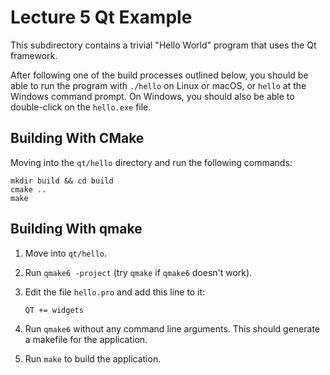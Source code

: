 # Lecture 5 Qt Example

This subdirectory contains a trivial "Hello World" program that uses
the Qt framework.

After following one of the build processes outlined below, you should be
able to run the program with `./hello` on Linux or macOS, or `hello`
at the Windows command prompt. On Windows, you should also be able to
double-click on the `hello.exe` file.

## Building With CMake

Moving into the `qt/hello` directory and run the following commands:
```
mkdir build && cd build
cmake ..
make
```

## Building With qmake

1. Move into `qt/hello`.

2. Run `qmake6 -project` (try `qmake` if `qmake6` doesn't work).

3. Edit the file `hello.pro` and add this line to it:

       QT += widgets

4. Run `qmake6` without any command line arguments. This should generate
   a makefile for the application.

5. Run `make` to build the application.
